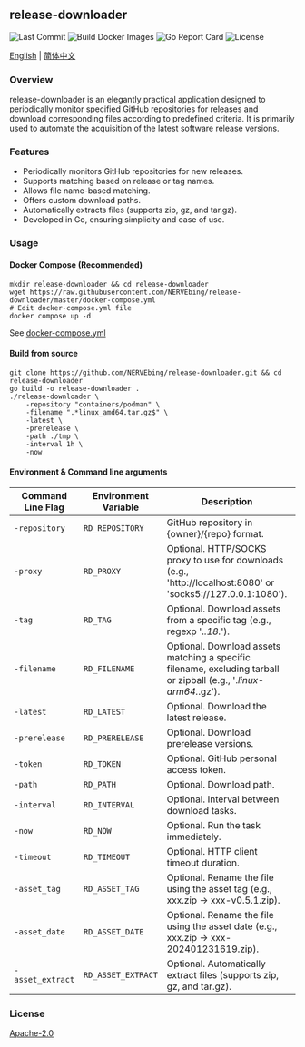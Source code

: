 ## release-downloader

![Last Commit](https://custom-icon-badges.herokuapp.com/github/last-commit/NERVEbing/release-downloader?logo=history&logoColor=white)
![Build Docker Images](https://github.com/NERVEbing/release-downloader/actions/workflows/docker.yml/badge.svg)
![Go Report Card](https://goreportcard.com/badge/github.com/NERVEbing/release-downloader)
![License](https://custom-icon-badges.herokuapp.com/github/license/NERVEbing/release-downloader?logo=law&color=blue)

[English](README.md) | [简体中文](README.zh.md)

### Overview

release-downloader is an elegantly practical application designed to periodically monitor specified GitHub repositories
for releases and download corresponding files according to predefined criteria. It is primarily used to automate the
acquisition of the latest software release versions.

### Features

- Periodically monitors GitHub repositories for new releases.
- Supports matching based on release or tag names.
- Allows file name-based matching.
- Offers custom download paths.
- Automatically extracts files (supports zip, gz, and tar.gz).
- Developed in Go, ensuring simplicity and ease of use.

### Usage

#### Docker Compose (Recommended)

```shell
mkdir release-downloader && cd release-downloader
wget https://raw.githubusercontent.com/NERVEbing/release-downloader/master/docker-compose.yml
# Edit docker-compose.yml file
docker compose up -d
```

See [docker-compose.yml](docker-compose.yml)

#### Build from source

```shell
git clone https://github.com/NERVEbing/release-downloader.git && cd release-downloader
go build -o release-downloader .
./release-downloader \
    -repository "containers/podman" \
    -filename ".*linux_amd64.tar.gz$" \
    -latest \
    -prerelease \
    -path ./tmp \
    -interval 1h \
    -now
```

#### Environment & Command line arguments

| Command Line Flag | Environment Variable | Description                                                                                                        | Default Value |
| ----------------- | -------------------- | ------------------------------------------------------------------------------------------------------------------ | ------------- |
| `-repository`     | `RD_REPOSITORY`      | GitHub repository in {owner}/{repo} format.                                                                        | ""            |
| `-proxy`          | `RD_PROXY`           | Optional. HTTP/SOCKS proxy to use for downloads (e.g., 'http://localhost:8080' or 'socks5://127.0.0.1:1080').      | ""            |
| `-tag`            | `RD_TAG`             | Optional. Download assets from a specific tag (e.g., regexp '.*.18.*').                                            | ""            |
| `-filename`       | `RD_FILENAME`        | Optional. Download assets matching a specific filename, excluding tarball or zipball (e.g., '.*linux-arm64.*.gz'). | ""            |
| `-latest`         | `RD_LATEST`          | Optional. Download the latest release.                                                                             | `false`       |
| `-prerelease`     | `RD_PRERELEASE`      | Optional. Download prerelease versions.                                                                            | `false`       |
| `-token`          | `RD_TOKEN`           | Optional. GitHub personal access token.                                                                            | ""            |
| `-path`           | `RD_PATH`            | Optional. Download path.                                                                                           | "./tmp"       |
| `-interval`       | `RD_INTERVAL`        | Optional. Interval between download tasks.                                                                         | `1h`          |
| `-now`            | `RD_NOW`             | Optional. Run the task immediately.                                                                                | `false`       |
| `-timeout`        | `RD_TIMEOUT`         | Optional. HTTP client timeout duration.                                                                            | `30s`         |
| `-asset_tag`      | `RD_ASSET_TAG`       | Optional. Rename the file using the asset tag (e.g., xxx.zip -> xxx-v0.5.1.zip).                                   | `false`       |
| `-asset_date`     | `RD_ASSET_DATE`      | Optional. Rename the file using the asset date (e.g., xxx.zip -> xxx-202401231619.zip).                            | `false`       |
| `-asset_extract`  | `RD_ASSET_EXTRACT`   | Optional. Automatically extract files (supports zip, gz, and tar.gz).                                              | `false`       |

### License

[Apache-2.0](LICENSE)
